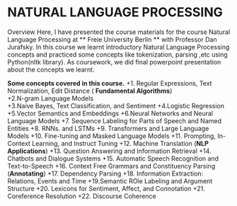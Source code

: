 # NATURAL LANGUAGE PROCESSING
Overview Here, I have presented the course materials  for the course Natural Language Processing at ** Freie University Berlin ** with Professor Dan Jurafsky. In this course we learnt introductory Natural Language Processing concepts and practiced some concepts like tokenization, parsing ,etc using Python(nltk library). As coursework, we did final powerpoint presentation about the concepts we learnt.

**Some concepts covered in this course.**
+1. Regular Expressions, Text Normalization, Edit Distance ( **Fundamental Algorithms**) <br />
+2.N-gram Language Models <br />
+3.Naive Bayes, Text Classification, and Sentiment
+4.Logistic Regression
+5.Vector Semantics and Embeddings
+6.Neural Networks and Neural Language Models
+7. Sequence Labeling for Parts of Speech and Named Entities
+8. RNNs. and LSTMs
+9. Transformers and Large Language Models
+10. Fine-tuning and Masked Language Models
+11. Prompting, In-Context Learning, and Instruct Tuning
+12.  Machine Translation (**NLP Applications**)
+13. Question Answering and Information Retrieval
+14. Chatbots and Dialogue Systems
+15. Automatic Speech Recognition and Text-to-Speech
+16. Context Free Grammars and Constituency Parsing (**Annotating**)
+17. Dependency Parsing
+18. Information Extraction: Relations, Events and Time
+19.Semantic ROle Labeling and Argument Structure
+20. Lexicons for Sentiment, Affect, and Connotation
+21. Coreference Resolution
+22. Discourse Coherence
